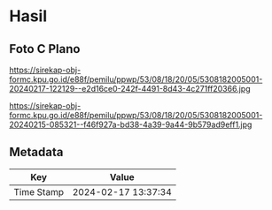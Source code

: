 # Hasil

## Foto C Plano

https://sirekap-obj-formc.kpu.go.id/e88f/pemilu/ppwp/53/08/18/20/05/5308182005001-20240217-122129--e2d16ce0-242f-4491-8d43-4c271ff20366.jpg

https://sirekap-obj-formc.kpu.go.id/e88f/pemilu/ppwp/53/08/18/20/05/5308182005001-20240215-085321--f46f927a-bd38-4a39-9a44-9b579ad9eff1.jpg


## Metadata

| Key        | Value               |
| ---------- | ------------------- |
| Time Stamp | 2024-02-17 13:37:34 |



